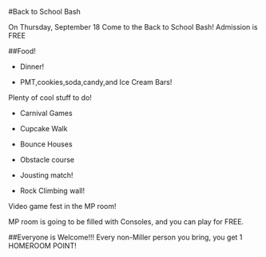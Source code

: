 #Back to School Bash

On Thursday, September 18 Come to the Back to School Bash!
Admission is FREE

##Food!

* Dinner!

* PMT,cookies,soda,candy,and Ice Cream Bars!

Plenty of cool stuff to do!

* Carnival Games

* Cupcake Walk

* Bounce Houses

* Obstacle course

* Jousting match!

* Rock Climbing wall!

Video game fest in the MP room!

MP room is going to be filled with Consoles, and you can play for FREE.

##Everyone is Welcome!!!
Every non-Miller person you bring, you get 1 HOMEROOM POINT!
